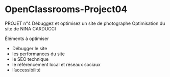 # OpenClassrooms-Project04

PROJET n°4
Débuggez et optimisez un site de photographe
Optimisation du site de NINA CARDUCCI

Éléments à optimiser
- Débugger le site
- les performances du site
- le SEO technique
- le référencement local et réseaux sociaux
- l’accessibilité
